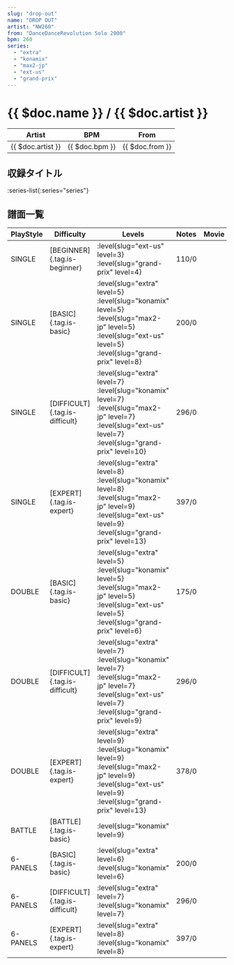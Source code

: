 ```yaml
---
slug: "drop-out"
name: "DROP OUT"
artist: "NW260"
from: "DanceDanceRevolution Solo 2000"
bpm: 260
series:
  - "extra"
  - "konamix"
  - "max2-jp"
  - "ext-us"
  - "grand-prix"
---
```


# {{ $doc.name }} / {{ $doc.artist }}

|Artist|BPM|From|
|------|---|----|
|{{ $doc.artist }}|{{ $doc.bpm }}|{{ $doc.from }}|

## 収録タイトル

:series-list{:series="series"}

## 譜面一覧

|PlayStyle|Difficulty|Levels|Notes|Movie|
|---------|----------|------|-----|-----|
|SINGLE|[BEGINNER]{.tag.is-beginner}|<div class="field is-grouped is-grouped-multiline"> :level{slug="ext-us" level=3} :level{slug="grand-prix" level=4}</div>|110/0||
|SINGLE|[BASIC]{.tag.is-basic}|<div class="field is-grouped is-grouped-multiline"> :level{slug="extra" level=5} :level{slug="konamix" level=5} :level{slug="max2-jp" level=5} :level{slug="ext-us" level=5} :level{slug="grand-prix" level=8}</div>|200/0||
|SINGLE|[DIFFICULT]{.tag.is-difficult}|<div class="field is-grouped is-grouped-multiline"> :level{slug="extra" level=7} :level{slug="konamix" level=7} :level{slug="max2-jp" level=7} :level{slug="ext-us" level=7} :level{slug="grand-prix" level=10}</div>|296/0||
|SINGLE|[EXPERT]{.tag.is-expert}|<div class="field is-grouped is-grouped-multiline"> :level{slug="extra" level=8} :level{slug="konamix" level=8} :level{slug="max2-jp" level=9} :level{slug="ext-us" level=9} :level{slug="grand-prix" level=13}</div>|397/0||
|DOUBLE|[BASIC]{.tag.is-basic}|<div class="field is-grouped is-grouped-multiline"> :level{slug="extra" level=5} :level{slug="konamix" level=5} :level{slug="max2-jp" level=5} :level{slug="ext-us" level=5} :level{slug="grand-prix" level=6}</div>|175/0||
|DOUBLE|[DIFFICULT]{.tag.is-difficult}|<div class="field is-grouped is-grouped-multiline"> :level{slug="extra" level=7} :level{slug="konamix" level=7} :level{slug="max2-jp" level=7} :level{slug="ext-us" level=7} :level{slug="grand-prix" level=9}</div>|296/0||
|DOUBLE|[EXPERT]{.tag.is-expert}|<div class="field is-grouped is-grouped-multiline"> :level{slug="extra" level=9} :level{slug="konamix" level=9} :level{slug="max2-jp" level=9} :level{slug="ext-us" level=9} :level{slug="grand-prix" level=13}</div>|378/0||
|BATTLE|[BATTLE]{.tag.is-basic}|<div class="field is-grouped is-grouped-multiline"> :level{slug="konamix" level=9}</div>|||
|6-PANELS|[BASIC]{.tag.is-basic}|<div class="field is-grouped is-grouped-multiline"> :level{slug="extra" level=6} :level{slug="konamix" level=6}</div>|200/0||
|6-PANELS|[DIFFICULT]{.tag.is-difficult}|<div class="field is-grouped is-grouped-multiline"> :level{slug="extra" level=7} :level{slug="konamix" level=7}</div>|296/0||
|6-PANELS|[EXPERT]{.tag.is-expert}|<div class="field is-grouped is-grouped-multiline"> :level{slug="extra" level=8} :level{slug="konamix" level=8}</div>|397/0||

